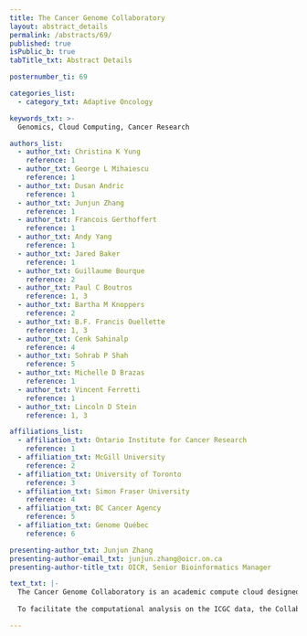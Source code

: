 ```yaml
---
title: The Cancer Genome Collaboratory
layout: abstract_details
permalink: /abstracts/69/
published: true
isPublic_b: true
tabTitle_txt: Abstract Details

posternumber_ti: 69

categories_list: 
  - category_txt: Adaptive Oncology

keywords_txt: >-
  Genomics, Cloud Computing, Cancer Research

authors_list:
  - author_txt: Christina K Yung
    reference: 1
  - author_txt: George L Mihaiescu
    reference: 1
  - author_txt: Dusan Andric
    reference: 1
  - author_txt: Junjun Zhang
    reference: 1
  - author_txt: Francois Gerthoffert
    reference: 1
  - author_txt: Andy Yang
    reference: 1
  - author_txt: Jared Baker
    reference: 1
  - author_txt: Guillaume Bourque
    reference: 2
  - author_txt: Paul C Boutros
    reference: 1, 3
  - author_txt: Bartha M Knoppers
    reference: 2
  - author_txt: B.F. Francis Ouellette
    reference: 1, 3
  - author_txt: Cenk Sahinalp
    reference: 4
  - author_txt: Sohrab P Shah
    reference: 5
  - author_txt: Michelle D Brazas
    reference: 1
  - author_txt: Vincent Ferretti
    reference: 1
  - author_txt: Lincoln D Stein
    reference: 1, 3

affiliations_list:
  - affiliation_txt: Ontario Institute for Cancer Research
    reference: 1
  - affiliation_txt: McGill University
    reference: 2
  - affiliation_txt: University of Toronto
    reference: 3
  - affiliation_txt: Simon Fraser University
    reference: 4
  - affiliation_txt: BC Cancer Agency
    reference: 5
  - affiliation_txt: Genome Québec
    reference: 6

presenting-author_txt: Junjun Zhang
presenting-author-email_txt: junjun.zhang@oicr.on.ca
presenting-author-title_txt: OICR, Senior Bioinformatics Manager

text_txt: |-
  The Cancer Genome Collaboratory is an academic compute cloud designed to enable computational research on the world's largest and most comprehensive cancer genome dataset, the International Cancer Genome Consortium (ICGC).  A subproject of ICGC, the PanCancer Analysis of Whole Genomes (PCAWG) alone has generated over 800TB of harmonized sequence alignments, variants and interpreted data from over 2,800 cancer patients. By making the ICGC data available in cloud compute form in the Collaboratory, researchers can bring their analysis methods to the cloud, yielding benefits from the high availability, scalability and economy.
  
  To facilitate the computational analysis on the ICGC data, the Collaboratory has developed software solutions that are optimized for typical cancer genomics workloads, including well tested and accurate genome aligners and somatic variant calling pipelines. The Collaboratory is actively growing, with a target hardware infrastructure of over 3,500 CPU cores and 15 petabytes of raw storage. As of Feb 2019, the Collaboratory holds information on 1,947 PCAWG donors (722TB total) and additional 2,679 non-PCAWG donors (300TB total). We anticipate expanding the Collaboratory to host the entire ICGC dataset (approximately 5PB) and to extend analysis facilities across multiple clouds. The Collaboratory has been open to the public in the third quarter of 2017. We invite cancer researchers to learn more about our cloud resources, and apply for access.

---
```

